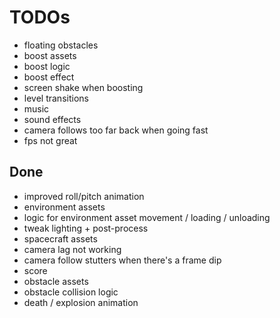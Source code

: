 # TODOs

- floating obstacles
- boost assets
- boost logic
- boost effect
- screen shake when boosting
- level transitions
- music
- sound effects
- camera follows too far back when going fast
- fps not great

## Done
- improved roll/pitch animation
- environment assets
- logic for environment asset movement / loading / unloading
- tweak lighting + post-process
- spacecraft assets
- camera lag not working
- camera follow stutters when there's a frame dip
- score
- obstacle assets
- obstacle collision logic
- death / explosion animation
